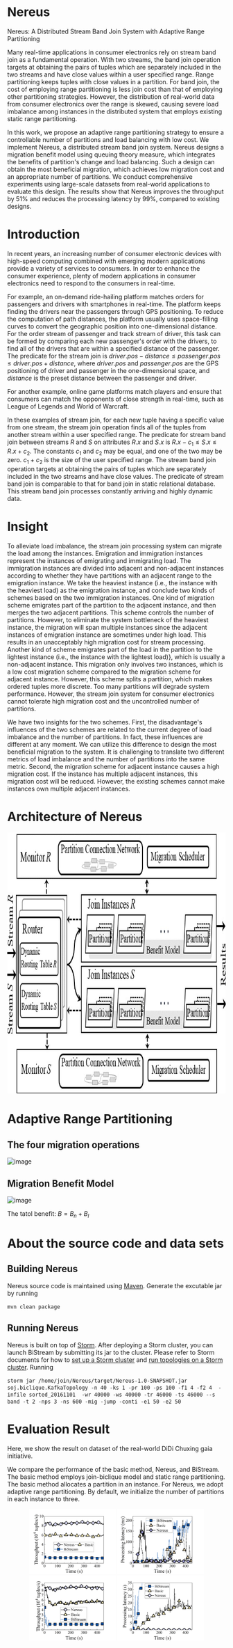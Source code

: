 # Nereus

Nereus: A Distributed Stream Band Join System with Adaptive Range Partitioning

Many real-time applications in consumer electronics rely on stream band join as a fundamental operation. With two streams, the band join operation targets at obtaining the pairs of tuples which are separately included in the two streams and have close values within a user specified range. Range partitioning keeps tuples with close values in a partition. For band join, the cost of employing range partitioning is less join cost than that of employing other partitioning strategies. However, the distribution of real-world data from consumer electronics over the range is skewed, causing severe load imbalance among instances in the distributed system that employs existing static range partitioning.

In this work, we propose an adaptive range partitioning strategy to ensure a controllable number of partitions and load balancing with low cost. We implement Nereus, a distributed stream band join system. Nereus designs a migration benefit model using queuing theory measure, which integrates the benefits of partition's change and load balancing. Such a design can obtain the most beneficial migration, which achieves low migration cost and an appropriate number of partitions. We conduct comprehensive experiments using large-scale datasets from real-world applications to evaluate this design. The results show that Nereus improves the throughput by 51\% and reduces the processing latency by 99\%, compared to existing designs.

# Introduction
In recent years, an increasing number of consumer electronic devices with high-speed computing combined with emerging modern applications provide a variety of services to consumers. In order to enhance the consumer experience, plenty of modern applications in consumer electronics need to respond to the consumers in real-time. 

For example, an on-demand ride-hailing platform matches orders for passengers and drivers with smartphones in real-time. The platform keeps finding the drivers near the passengers through GPS positioning. To reduce the computation of path distances, the platform usually uses space-filling curves to convert the geographic position into one-dimensional distance. For the order stream of passenger and track stream of driver, this task can be formed by comparing each new passenger's order with the drivers, to find all of the drivers that are within a specified distance of the passenger. The predicate for the stream join is $driver.pos-distance\leq passenger.pos\leq driver.pos+distance$, where $driver.pos$ and $passenger.pos$ are the GPS positioning of driver and passenger in the one-dimensional space, and $distance$ is the preset distance between the passenger and driver.

For another example, online game platforms match players and ensure that consumers can match the opponents of close strength in real-time, such as League of Legends and World of Warcraft.

In these examples of stream join, for each new tuple having a specific value from one stream, the stream join operation finds all of the tuples from another stream within a user specified range. The predicate for stream band join between streams $R$ and $S$ on attributes $R.x$ and $S.x$ is $R.x-c_1\leq S.x \leq R.x+c_2$. The constants $c_1$ and $c_2$ may be equal, and one of the two may be zero. $c_1+c_2$ is the size of the user specified range. The stream band join operation targets at obtaining the pairs of tuples which are separately included in the two streams and have close values. The predicate of stream band join is comparable to that for band join in static relational database. This stream band join processes constantly arriving and highly dynamic data.

# Insight
To alleviate load imbalance, the stream join processing system can migrate the load among the instances. Emigration and immigration instances represent the instances of emigrating and immigrating load. The immigration instances are divided into adjacent and non-adjacent instances according to whether they have partitions with an adjacent range to the emigration instance. We take the heaviest instance (i.e., the instance with the heaviest load) as the emigration instance, and conclude two kinds of schemes based on the two immigration instances. One kind of migration scheme emigrates part of the partition to the adjacent instance, and then merges the two adjacent partitions. This scheme controls the number of partitions. However, to eliminate the system bottleneck of the heaviest instance, the migration will span multiple instances since the adjacent instances of emigration instance are sometimes under high load. This results in an unacceptably high migration cost for stream processing. Another kind of scheme emigrates part of the load in the partition to the lightest instance (i.e., the instance with the lightest load)}, which is usually a non-adjacent instance. This migration only involves two instances, which is a low cost migration scheme compared to the migration scheme for adjacent instance. However, this scheme splits a partition, which makes ordered tuples more discrete. Too many partitions will degrade system performance. However, the stream join system for consumer electronics cannot tolerate high migration cost and the uncontrolled number of partitions.

We have two insights for the two schemes. First, the disadvantage's influences of the two schemes are related to the current degree of load imbalance and the number of partitions. In fact, these influences are different at any moment. We can utilize this difference to design the most beneficial migration to the system. It is challenging to translate two different metrics of load imbalance and the number of partitions into the same metric. Second, the migration scheme for adjacent instance causes a high migration cost. If the instance has multiple adjacent instances, this migration cost will be reduced. However, the existing schemes cannot make instances own multiple adjacent instances. 

# Architecture of Nereus
<div align=center>
<img src="https://github.com/shuiying1037/Nereus/blob/main/src/main/resources/architecture.jpg" width="700" height="600" alt="Proportional incremental strategy"/>
</div>

 
# Adaptive Range Partitioning
## The four migration operations
![image](https://user-images.githubusercontent.com/53924951/222683076-32486c22-ac04-4102-8006-23d100244d84.png)

## Migration Benefit Model
![image](https://user-images.githubusercontent.com/53924951/222684293-d09675eb-7cb7-4967-ac88-c598d2f1a919.png)

The tatol benefit: $B=B_n+B_l$

# About the source code and data sets

## Building Nereus

Nereus source code is maintained using [Maven](http://maven.apache.org/). Generate the excutable jar by running

    mvn clean package

## Running Nereus

Nereus is built on top of [Storm](https://storm.apache.org/). After deploying a Storm cluster, you can launch BiStream by submitting its jar to the cluster. Please refer to Storm documents for how to [set up a Storm cluster](https://storm.apache.org/documentation/Setting-up-a-Storm-cluster.html) and [run topologies on a Storm cluster](https://storm.apache.org/documentation/Running-topologies-on-a-production-cluster.html).
Running 

    storm jar /home/join/Nereus/target/Nereus-1.0-SNAPSHOT.jar soj.biclique.KafkaTopology -n 40 -ks 1 -pr 100 -ps 100 -f1 4 -f2 4  -infile sorted_20161101  -wr 40000 -ws 40000 -tr 46000 -ts 46000 --s band -t 2 -nps 3 -ns 600 -mig -jump -conti -e1 50 -e2 50 
    
# Evaluation Result
Here, we show the result on dataset of the real-world DiDi Chuxing gaia initiative.

We compare the performance of the basic method, Nereus, and BiStream. The basic method employs join-biclique model and static range partitioning. The basic method allocates a partition in an instance. For Nereus, we adopt adaptive range partitioning. By default, we initialize the number of partitions in each instance to three. 

<div align=center>
<img src="https://github.com/shuiying1037/Nereus/blob/main/src/main/resources/throughput-4700032000.png" width="200" height="150" alt="Proportional incremental strategy"/>
<img src="https://github.com/shuiying1037/Nereus/blob/main/src/main/resources/latency-4700030000.png" width="200" height="150" alt="Proportional incremental strategy"/>
<img src="https://github.com/shuiying1037/Nereus/blob/main/src/main/resources/throughput-47000.png" width="200" height="150" alt="Proportional incremental strategy"/>
<img src="https://github.com/shuiying1037/Nereus/blob/main/src/main/resources/latency-47000.png" width="200" height="150" alt="Proportional incremental strategy"/><br/>
</div>
 
 
